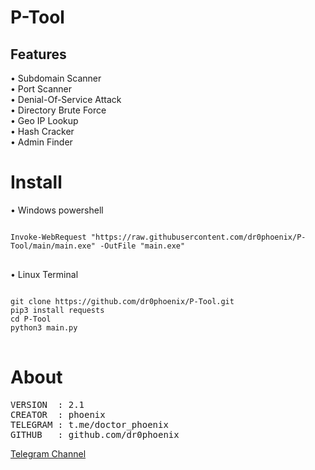 # P-Tool

## Features
• Subdomain Scanner
<br />
• Port Scanner
<br />
• Denial-Of-Service Attack
<br />
• Directory Brute Force
<br />
• Geo IP Lookup
<br />
• Hash Cracker
<br />
• Admin Finder
<br />


# Install

• Windows powershell
<pre>
<code>
Invoke-WebRequest "https://raw.githubusercontent.com/dr0phoenix/P-Tool/main/main.exe" -OutFile "main.exe"
</code>
</pre>

• Linux Terminal
<pre>
<code>
git clone https://github.com/dr0phoenix/P-Tool.git
pip3 install requests
cd P-Tool
python3 main.py
</code>
</pre>

# About

<pre>
VERSION  : 2.1
CREATOR  : phoenix
TELEGRAM : t.me/doctor_phoenix
GITHUB   : github.com/dr0phoenix
</pre>

[Telegram Channel](https://t.me/doctor_phoenix)
